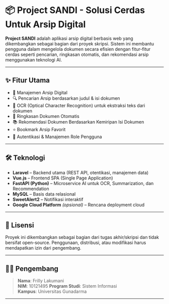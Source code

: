 # 📦 Project SANDI - Solusi Cerdas Untuk Arsip Digital

**Project SANDI** adalah aplikasi arsip digital berbasis web yang dikembangkan sebagai bagian dari proyek skripsi. Sistem ini membantu pengguna dalam mengelola dokumen secara efisien dengan fitur-fitur cerdas seperti pencarian, ringkasan otomatis, dan rekomendasi arsip menggunakan teknologi AI.

---

## ✨ Fitur Utama

- 📁 Manajemen Arsip Digital
- 🔍 Pencarian Arsip berdasarkan judul & isi dokumen
- 🧠 OCR (Optical Character Recognition) untuk ekstraksi teks dari dokumen
- 📝 Ringkasan Dokumen Otomatis
- 📚 Rekomendasi Dokumen Berdasarkan Kemiripan Isi Dokumen
- ⭐ Bookmark Arsip Favorit
- 🔐 Autentikasi & Manajemen Role Pengguna

---

## 🛠 Teknologi

- **Laravel** – Backend utama (REST API, otentikasi, manajemen data)
- **Vue.js** – Frontend SPA (Single Page Application)
- **FastAPI (Python)** – Microservice AI untuk OCR, Summarization, dan Recommendation
- **MySQL** – Basis data relasional
- **SweetAlert2** – Notifikasi interaktif
- **Google Cloud Platform** *(opsional)* – Rencana deployment cloud

---

## 📄 Lisensi

Proyek ini dikembangkan sebagai bagian dari tugas akhir/skripsi dan tidak bersifat open-source. Penggunaan, distribusi, atau modifikasi harus mendapatkan izin dari pengembang.

---

## 👨‍💻 Pengembang

> **Nama**: Frilly Lakumani  
> **NIM**: 10121495
> **Program Studi**: Sistem Informasi  
> **Kampus**: Universitas Gunadarma

---

